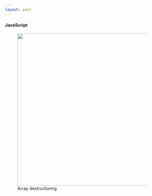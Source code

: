 ```yaml
---
layout: post
---
```


#### JavaScript
<figure>
    <img style="width:500px" src="./images/array-destructuring.png"/>
    <figcaption>Array destructuring</figcaption>
</figure>